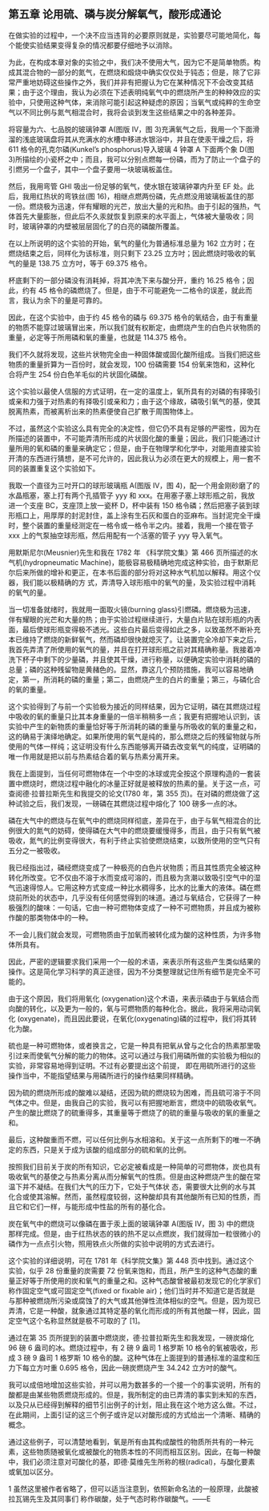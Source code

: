 ## 第五章 论用硫、磷与炭分解氧气，酸形成通论

在做实验的过程中，一个决不应当违背的必要原则就是，实验要尽可能地简化，每个能使实验结果变得复杂的情况都要仔细地予以消除。

为此，在构成本章对象的实验之中，我们决不使用大气，因为它不是简单物质。构成其混合物的一部分的氮气，在燃烧和煅烧中确实仅仅处于钝态；但是，除了它非常严重地妨碍这些操作之外，我们并非有把握认为它在某种情况下不会改变其结果；由于这个理由，我认为必须在下述表明纯氧气中的燃烧所产生的种种效应的实验中，只使用这种气体，来消除可能引起这种疑虑的原因；当氧气或纯粹的生命空气以不同比例与氮气相混合时，我将会谈到发生这些结果之中的各种差异。

将容量为六、七品脱的玻璃钟罩 A(图版 IV，图 3)充满氧气之后，我用一个下面滑溜的浅底玻璃盘将其从充满水的水槽中移进水银浴中，并且在使汞干燥之后，将 611 格令的孔克尔磷(Kunkel’s phosphorus)导入玻璃 4 钟罩 A 下面两个象 D(图 3)所描绘的小瓷杯之中；而且，我可以分别点燃每一份磷，而为了防止一个盘子的引燃另一个盘子，其中一个盘子要用一块玻璃板盖住。

然后，我用弯管 GHI 吸出一份足够的氧气，使水银在玻璃钟罩内升至 EF 处。此后，我用红热状的弯铁丝(图 16)，相继点燃两份磷，先点燃没用玻璃板盖住的那一份。燃烧极为迅速，伴有耀眼的光芒，放出大量的光和热。由于引起的强热，气体首先大量膨胀，但此后不久汞就恢复到原来的水平面上，气体被大量吸收；同时，玻璃钟罩的内壁被层层固化了的白亮的磷酸所覆盖。

在以上所说明的这个实验的开始，氧气的量化为普通标准总量为 162 立方时；在燃烧结束之后，同样化为该标准，则只剩下 23.25 立方吋；因此燃烧时吸收的氧气的量是 138.75 立方吋，等于 69.375 格令。 

杯底剩下的一部分磷没有消耗掉，将其冲洗下来与酸分开，重约 16.25 格令；因此，约有 45 格令的磷燃烧了。但是，由于不可能避免一二格令的误差，就此而言，我认为余下的量是可靠的。

因此，在这个实验中，由于约 45 格令的磷与 69.375 格令的氧结合，由于有重量的物质不能穿过玻璃冒出来，所以我们就有权断定，由燃烧产生的白色片状物质的重量，必定等于所用磷和氧的重量，也就是 114.375 格令。

我们不久就将发现，这些片状物完全由一种固体酸或固化酸所组成。当我们把这些物质的重量折算为一百份时，就会发现，100 份磷需要 154 份氧来饱和，这种化合将产生 254 份白色羊毛似的片状固化磷酸。

这个实验以最使人信服的方式证明，在一定的温度上，氧所具有的对磷的有择吸引或亲和力强于对热素的有择吸引或亲和力；由于这个缘故，磷吸引氧气的基，使其脱离热素，而被离析出来的热素便使自己扩散于周围物体上。

不过，虽然这个实验这么具有完全的决定性，但它仍不具有足够的严密性，因为在所描述的装置中，不可能弄清所形成的片状固化酸的重量；因此，我们只能通过计量所用的氧和磷的重量来确定它；但是，由于在物理学和化学中，对能用直接实验开清的东西进行猜想，是不可允许的，因此我认为必须在更大的规模上，用一套不同的装置重复这个实验如下。

我取一个直径为三吋开口的球形玻璃瓶 A(图版 IV，图 4)，配一个用金刚砂磨了的水晶瓶塞，塞上打有两个孔插管子 yyy 和 xxx。在用塞子塞上球形瓶之前，我放进一个支座 BC，支座顶上放一瓷杯 D，杯中装有 150 格令磷；然后把塞子装到球形瓶口上，用厚厚的封泥封住，盖上涂有生石灰和蛋白的亚麻布。当封泥完全干燥时，整个装置的重量经测定在一格令或一格令半之内。接着，我用一个接在管子 xxx 上的气泵抽空球形瓶，然后用配有一个活塞的管子 yyy 导入氧气。

用默斯尼尔(Meusnier)先生和我在 1782 年 《科学院文集》第 466 页所描述的水气机(hydropneumatic Machine)，能极容易极精确地完成这种实验，由于默斯尼尔后来所做的增补和更正，在本书后面的部分将对这种水气机加以解释。用这个仪器，我们能以极精确的方 式，弄清导入球形瓶中的氧气的量，及实验过程中消耗的氧气的量。

当一切准备就绪时，我就用一面取火镜(burning glass)引燃磷。燃烧极为迅速，伴有耀眼的光芒和大量的热；由于实验过程继续进行，大量白片贴在球形瓶的内表面，最后使球形瓶变得极不透光。这些白片最后变得如此之多，以致虽然不断补充本已维持了燃烧的新鲜氧气，然而磷却很快就熄灭了。让装置完全冷却下来之后，我首先弄清了所使用的氧气的量，并且在打开球形瓶之前对其精确称量。我接着冲洗下杯子中剩下的少量磷，并且使其干燥，进行称量，以便确定实验中消耗的磷的总量；磷的这种残留物是黄赭色的。显然，靠这几个预防措施，我可以容易地确定，第一，所消耗的磷的重量；第二，由燃烧产生的白片的重量；第三，与磷化合的氧的重量。

这个实验得到了与前一个实验极为接近的同样结果，因为它证明，磷在其燃烧过程中吸收的氧的重量只比其本身重量的一倍半稍稍多一点；我更有把握地认识到，该实验中产生的新物质的重量恰好等于所消耗的磷的重量与所吸收的氧的重量之和，这的确易于演绎地确定。如果所使用的氧气是纯的，那么燃烧之后的残留物就与所使用的气体一样纯；这证明没有什么东西能够离开磷去改变氧气的纯度，证明磷的唯一作用就是把以前与热素结合着的氧与热素分离开来。

我在上面提到，当任何可燃物体在一个中空的冰球或完全按这个原理构造的一套装置中燃烧时，燃烧过程中融化的冰量正好就是被释放的热素的量。关于这一点，可查阅德·拉普拉斯先生和我提交的论文(1780 年，第 355 页)。在对磷的燃烧做了这种试验之后，我们发现，一磅磷在其燃烧过程中熔化了 100 磅多一点的冰。

磷在大气中的燃烧与在氧气中的燃烧同样彻底，差异在于，由于与氧气相混合的比例很大的氮气的妨碍，使得磷在大气中的燃烧要缓慢得多，而且，由于只有氧气被吸收，氮气的比例变得很大，有利于终止实验使燃烧结束，以致所使用的空气只有五分之一被吸收。

我已经指出过，磷经燃烧变成了一种极亮的白色片状物质；而且其性质完全被这种转化所改变。它不仅由不溶于水而变成可溶的，而且极为贪潮以致吸引空气中的湿气迅速得惊人。它用这种方式变成一种比水稠得多，比水的比重大的液体。磷在燃烧前所处的状态中，几乎没有任何感觉得到的味道。通过与氧结合，它获得了一种极强烈的酸味：一句话，它由一种可燃物体变成了一种不可燃物质，并且成为被称作酸的那类物体中的一种。

不一会儿我们就会发现，可燃物质由于加氧而被转化成为酸的这种性质，为许多物体所具有。

因此，严密的逻辑要求我们采用一个一般的术语，来表示所有这些产生类似结果的操作。这是简化学习科学的真正途径，因为不分类整理就记住所有细节是完全不可能的。

由于这个原因，我们将用氧化 (oxygenation)这个术语，来表示磷由于与氧结合而向酸的转化，以及更为一般的，氧与可燃物质的每种化合。据此，我将采用动词氧化 (oxygenate)，而且因此要说，在氧化(oxygenating)磷的过程中，我们将其转化为酸。

硫也是一种可燃物体，或者换言之，它是一种具有把氧从曾与之化合的热素那里吸引过来而使氧气分解的能力的物体。这可以通过与我们用磷所做的实验极为相似的实验，非常容易地得到证明。不过有必要提出这个前提， 即在用硫所进行的这些操作当中，不能指望结果与用磷所进行的操作结果同样精确。

因为硫的燃烧所形成的酸难以凝结，还因为硫的燃烧较为困难，而且硫可溶于不同气体之中。但是，由我自己的实验，我可以有把握地断言，燃烧中的硫吸收氧气。产生的酸比燃烧了的硫重得多，其重量等于燃烧了的硫的重量与吸收的氧的重量之和。

最后，这种酸重而不燃，可以任何比例与水相溶和。关于这一点所剩下的唯一不确定的东西，只是关于成为该酸的组成部分的硫和氧的比例。

按照我们目前关于炭的所有知识，它必定被看成是一种简单的可燃物体，炭也具有吸收氧气的基使之与热素分离从而分解氧气的性质。但是由这种燃烧产生的酸在常温下并不凝结。在我们大气的压力下，它处于气体状 态，需要很大比例的水与其化合或使其溶解。然而，虽然程度较弱，这种酸却具有其他酸所有已知的性质，而且它和它们一样，与能形成中性盐的所有的基化合。

炭在氧气中的燃烧可以像磷在置于汞上面的玻璃钟罩 A(图版 IV，图 3) 中的燃烧那样完成。但是，由于红热状态的铁的热不足以点燃炭，我们就得加一粒很微小的磷作为一点点引火物，照用铁点火所做的实验中说明的方式去进行。

这个实验的详细说明，可在 1781 年《科学院文集》第 448 页中找到。通过这个实验，似乎 28 份重量的炭需要 72 份氧来饱和，而且，所产生的这种气态酸的重量正好等于所使用的炭和氧气的重量之和。这种气态酸曾被最初发现它的化学家们称作固定空气或可固定空气(fixed or fixable air)；他们当时并不知道它是否就是与那种被燃烧所污染或腐蚀了的大气或其他弹性流体相似的空气。但是，因为现已弄清，它是一种酸，就象通过其特定基的氧化而形成的所有其他酸一样，因此，固定空气这个名称显然就是极不可取的了 [1]。

通过在第 35 页所提到的装置中燃烧炭，德·拉普拉斯先生和我发现，一磅炭熔化 96 磅 6 盎司的冰。燃烧过程中，有 2 磅 9 盎司 1 格罗斯 10 格令的氧被吸收，形成 3 磅 9 盎司 1 格罗斯 10 格令的酸。这种气体在上面提到的普通标准的温度和压力下每立方吋重 0.695 格令，因此一磅炭燃烧产生 34.242 立方吋的酸气。

我可以成倍地增加这些实验，并可以用为数甚多的一个接一个的事实说明，所有的酸都是由某些物质燃烧形成的。但是，我所制定的由已弄清的事实到未知的东西，以及只从已经得到解释的细节引出例子的计划，阻止我在这个地方这么做。不过，在此期间，上面引证的这三个例子或许足以对酸形成的方式给出一个清晰、精确的概念。

通过这些例子，可以清楚地看到，氧是所有由其构成酸性的物质所共有的一种元素，这些物质随被氧化或被酸化的物质本性的不同而相互区别。因此，在每一种酸中，我们必须注意对可酸化的基，即德·莫维先生所称的根(radical)，与酸化要素或氧加以区分。

 1 虽然这里被作者省略了，但可以适当注意到，依照新命名法的一般原理，此酸被拉瓦锡先生及其同事们 称作碳酸，处于气态时称作碳酸气。——E
 
 